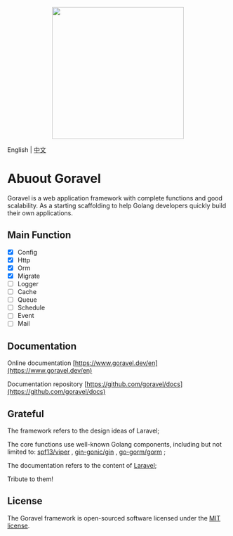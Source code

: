 <p align="center"><img src="https://cdn.nlark.com/yuque/0/2021/png/744320/1637573588926-377e7fa5-9c88-4137-b7b4-978354ababaa.png?x-oss-process=image%2Fresize%2Cw_1500%2Climit_0" width="300"></p>

English | [中文](README_cn.md)

# Abuout Goravel

Goravel is a web application framework with complete functions and good scalability. As a starting scaffolding to help
Golang developers quickly build their own applications.

## Main Function

- [x] Config
- [x] Http
- [x] Orm
- [x] Migrate
- [ ] Logger
- [ ] Cache
- [ ] Queue
- [ ] Schedule
- [ ] Event
- [ ] Mail

## Documentation

Online documentation [https://www.goravel.dev/en](https://www.goravel.dev/en)

Documentation repository [https://github.com/goravel/docs](https://github.com/goravel/docs)

## Grateful

The framework refers to the design ideas of Laravel;

The core functions use well-known Golang components, including but not limited to:
[spf13/viper](https://github.com/spf13/viper) ,
[gin-gonic/gin](https://github.com/gin-gonic/gin) ,
[go-gorm/gorm](https://github.com/go-gorm/gorm) ;

The documentation refers to the content of [Laravel](https://laravel.com/docs/8.x);

Tribute to them!

## License

The Goravel framework is open-sourced software licensed under the [MIT license](https://opensource.org/licenses/MIT).